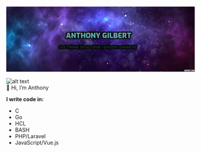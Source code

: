 ![](https://github.com/anthonygilbertt/banner/blob/main/banner-1.jpg)

![alt text](https://media.giphy.com/media/RneIcLEosVuta/giphy.gif "image Title")
 <br>👋 Hi, I’m Anthony 
<!-- - 👀 I’m interested in ... -->
<!-- - 🌱 I’m currently learning ...
- 💞️ I’m looking to collaborate on ...
- 📫 How to reach me ...
 -->
<!---
anthony-gilbert/anthony-gilbert is a ✨ special ✨ repository because its `README.md` (this file) appears on your GitHub profile.
You can click the Preview link to take a look at your changes.
--->


**I write code in:**
- C
- Go
- HCL
- BASH
- PHP/Laravel
- JavaScript/Vue.js
